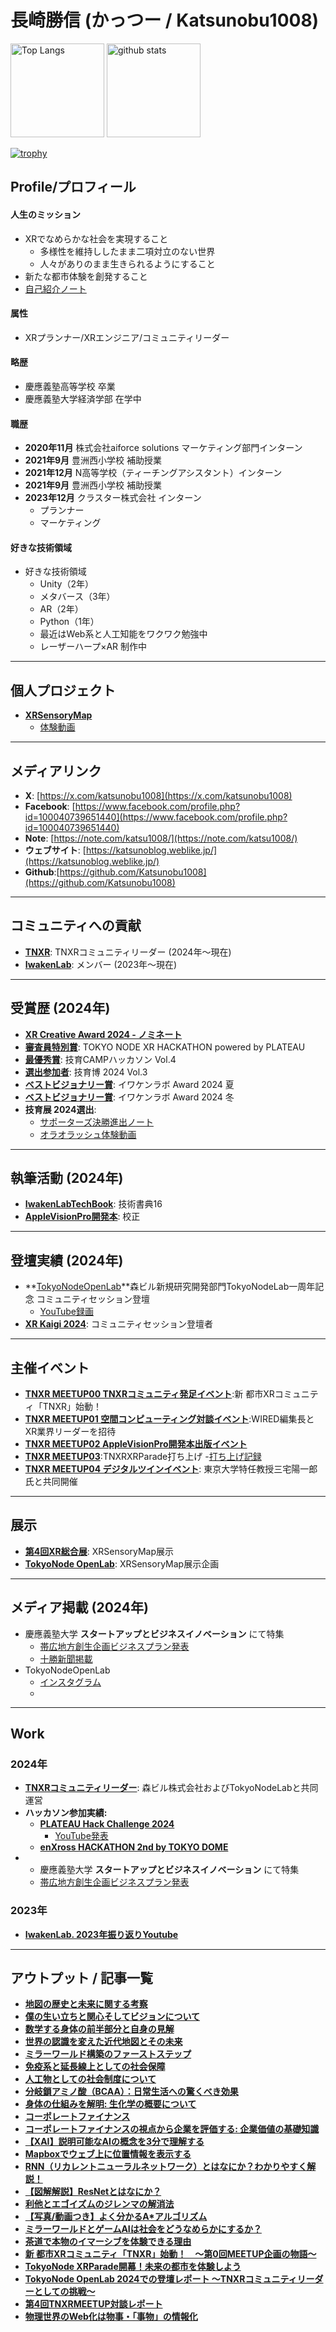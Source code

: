 # 長崎勝信 (かっつー / Katsunobu1008)
<p align="left">
  <img alt="Top Langs" height="150px" src="https://github-readme-stats.vercel.app/api/top-langs/?username=katsunobu1008&layout=compact&count_private=true&show_icons=true&theme=onedark" />
  <img alt="github stats" height="150px" src="https://github-readme-stats.vercel.app/api?username=katsunobu1008&count_private=true&show_icons=true&theme=onedark" />
</p>

[![trophy](https://github-profile-trophy.vercel.app/?username=katsunobu1008&theme=onedark&column=7)](https://github.com/ryo-ma/github-profile-trophy)

## Profile/プロフィール
#### 人生のミッション
- XRでなめらかな社会を実現すること
  - 多様性を維持ししたまま二項対立のない世界
  - 人々がありのまま生きられるようにすること
- 新たな都市体験を創発すること
- [自己紹介ノート](https://note.com/katsu1008/n/n2b6815a7258b?sub_rt=share_pb)

#### 属性
- XRプランナー/XRエンジニア/コミュニティリーダー

#### 略歴
- 慶應義塾高等学校 卒業
- 慶應義塾大学経済学部 在学中

#### 職歴

- **2020年11月** 株式会社aiforce solutions マーケティング部門インターン 
- **2021年9月** 豊洲西小学校 補助授業 
- **2021年12月** N高等学校（ティーチングアシスタント）インターン
- **2021年9月** 豊洲西小学校 補助授業 
- **2023年12月** クラスター株式会社 インターン
    - プランナー
    - マーケティング 


#### 好きな技術領域
- 好きな技術領域
   - Unity（2年）
   - メタバース（3年）
   - AR（2年）
   - Python（1年）
   - 最近はWeb系と人工知能をワクワク勉強中
   - レーザーハープ×AR 制作中
---

## 個人プロジェクト

- **[XRSensoryMap](https://docs.google.com/presentation/d/1Ch2Qfr3xsnzduBASNU8aQItSACGlIVJp/edit?usp=sharing\&ouid=101144161742785445447\&rtpof=true\&sd=true)**
  - [体験動画](https://youtu.be/zWnXZSALM7Y)

---

## メディアリンク

- **X**: [https://x.com/katsunobu1008](https://x.com/katsunobu1008)
- **Facebook**: [https://www.facebook.com/profile.php?id=100040739651440](https://www.facebook.com/profile.php?id=100040739651440)
- **Note**: [https://note.com/katsu1008/](https://note.com/katsu1008/)
- **ウェブサイト**: [https://katsunoblog.weblike.jp/](https://katsunoblog.weblike.jp/)
- **Github**:[https://github.com/Katsunobu1008](https://github.com/Katsunobu1008)

---

## コミュニティへの貢献

- **[TNXR](https://tokyonode.jp/articles/202404-1/index.html)**: TNXRコミュニティリーダー (2024年～現在)
- **[IwakenLab](https://www.iwakenlab.jp/Iwaken-Lab-95875f8ad38f434b9bc473b7ecf14983)**: メンバー (2023年～現在)

---

## 受賞歴 (2024年)

- **[XR Creative Award 2024 - ノミネート](https://xrc.or.jp/award2024/#04077)**
- **[審査員特別賞](https://tokyonode.jp/sp/xrhackathon2023)**: TOKYO NODE XR HACKATHON powered by PLATEAU
- **[最優秀賞](https://x.com/geek_pjt/status/1784514656775848150)**: 技育CAMPハッカソン Vol.4
- **[選出参加者](https://x.com/geek_pjt/status/1809537207746851085)**: 技育博 2024 Vol.3
- **[ベストビジョナリー賞](https://iwakenlab.fanbox.cc/posts/8019982)**: イワケンラボ Award 2024 夏
- **[ベストビジョナリー賞](https://iwakenlab.fanbox.cc/posts/8019982)**: イワケンラボ Award 2024 冬
- **技育展 2024選出**:
  - [サポーターズ決勝進出ノート](https://note.supporterz.jp/n/n7e84e3fc0128)
  - [オラオラッシュ体験動画](https://x.com/katsunobu1008/status/1855507662869590126)

---

## 執筆活動 (2024年)

- **[IwakenLabTechBook](https://techbookfest.org/product/k21MshjJDLEaARDJdPne1d?productVariantID=ncTsE0wpkA0neqP8yREaFj)**: 技術書典16
- **[AppleVisionPro開発本](https://amzn.asia/d/fjh3cwG)**: 校正

---

## 登壇実績 (2024年)

- **[TokyoNodeOpenLab](https://tokyonode.jp/lab/events/openlab2024_talk/index.html)**森ビル新規研究開発部門TokyoNodeLab一周年記念 コミュニティセッション登壇
  - [YouTube録画](https://www.youtube.com/watch?v=NatPfO4lS0U)
- **[XR Kaigi 2024](https://www.xrkaigi.com/event/9316/module/booth/308917/264599)**: コミュニティセッション登壇者

---

## 主催イベント
- **[TNXR MEETUP00 TNXRコミュニティ発足イベント](https://note.com/katsu1008/n/n8493f0110515)**:新 都市XRコミュニティ「TNXR」始動！　
- **[TNXR MEETUP01 空間コンピューティング対談イベント](https://tnxr-meetup-vol1.peatix.com/)**:WIRED編集長とXR業界リーダーを招待
- **[TNXR MEETUP02 AppleVisionPro開発本出版イベント](https://visionos-engineer.connpass.com/event/328395/)**
-  **[TNXR MEETUP03](https://x.com/katsunobu1008/status/1857017709910708635)**:TNXRXRParade打ち上げ
  -[打ち上げ記録](https://x.com/katsunobu1008/status/1856998437033500812)
- **[TNXR MEETUP04 デジタルツインイベント](https://peatix.com/event/4191623/view)**: 東京大学特任教授三宅陽一郎氏と共同開催

---

## 展示

- **[第4回XR総合展](https://www.xr-fair.jp/hub/ja-jp.html)**: XRSensoryMap展示
- **[TokyoNode OpenLab](https://www.tokyonode.jp/lab/events/openlab2024_xr_parade/index.html)**: XRSensoryMap展示企画

---

## メディア掲載 (2024年)

- 慶應義塾大学 **スタートアップとビジネスイノベーション** にて特集
  - [帯広地方創生企画ビジネスプラン発表](https://kachimai.jp/article/index.php?no=592700)
  - [十勝新聞掲載](https://kachimai.jp/article/index.php?no=616507)
- TokyoNodeOpenLab
  - [インスタグラム](https://www.instagram.com/p/C_hdmfdR4kG/)
  - 

---

## Work 

### 2024年
- **[TNXRコミュニティリーダー](https://tokyonode.jp/articles/202404-1/index.html)**: 森ビル株式会社およびTokyoNodeLabと共同運営
- **ハッカソン参加実績:**
  - **[PLATEAU Hack Challenge 2024](https://www.mlit.go.jp/plateau/journal/j063/)**
    - [YouTube発表](https://www.youtube.com/watch?v=rprmEN6A4ZQ)
  - **[enXross HACKATHON 2nd by TOKYO DOME](https://www.tokyo-dome.co.jp/enxross/overview/)**
- - 慶應義塾大学 **スタートアップとビジネスイノベーション** にて特集
  - [帯広地方創生企画ビジネスプラン発表](https://kachimai.jp/article/index.php?no=592700)
### 2023年
- **[IwakenLab. 2023年振り返りYoutube](https://www.youtube.com/watch?v=Smx6ULp_ITI)**
---

## アウトプット / 記事一覧

- **[地図の歴史と未来に関する考察](https://note.com/katsu1008/n/nbe233f17bfec)**
- **[僕の生い立ちと関心そしてビジョンについて](https://note.com/katsu1008/n/n6b2cd805a929)**
- **[数学する身体の前半部分と自身の見解](https://note.com/katsu1008/n/n2bf66e9408fc)**
- **[世界の認識を変えた近代地図とその未来](https://note.com/katsu1008/n/n4fe2e86b7088)**
- **[ミラーワールド構築のファーストステップ](https://note.com/katsu1008/n/nf72df1aa5d47)**
- **[免疫系と延長線上としての社会保障](https://note.com/katsu1008/n/n2cba82df762b)**
- **[人工物としての社会制度について](https://note.com/katsu1008/n/nb05529625e57)**
- **[分岐鎖アミノ酸（BCAA）：日常生活への驚くべき効果](https://note.com/katsu1008/n/n0b941005fd86)**
- **[身体の仕組みを解明: 生化学の概要について](https://note.com/katsu1008/n/n4e6afd03a5ec)**
- **[コーポレートファイナンス](https://note.com/katsu1008/n/n338d3fa8f572)**
- **[コーポレートファイナンスの視点から企業を評価する: 企業価値の基礎知識](https://note.com/katsu1008/n/ncd078458547a)**
- **[【XAI】説明可能なAIの概念を3分で理解する](https://note.com/katsu1008/n/n63d22f07f2b2)**
- **[Mapboxでウェブ上に位置情報を表示する](https://note.com/katsu1008/n/n20f5a89568f4)**
- **[RNN（リカレントニューラルネットワーク）とはなにか？わかりやすく解説！](https://note.com/katsu1008/n/n35e052ad7540)**
- **[【図解解説】ResNetとはなにか？](https://note.com/katsu1008/n/ne7a0a85f0a2f)**
- **[利他とエゴイズムのジレンマの解消法](https://note.com/katsu1008/n/nc67809a55270)**
- **[【写真/動画つき】よく分かるA\*アルゴリズム](https://note.com/katsu1008/n/n0fb1927acd97)**
- **[ミラーワールドとゲームAIは社会をどうなめらかにするか？](https://note.com/katsu1008/n/n64412b1693b6)**
- **[茶道で本物のイマーシブを体験できる理由](https://note.com/katsu1008/n/nd68662ed1913)**
- **[新 都市XRコミュニティ「TNXR」始動！　～第0回MEETUP企画の物語～](https://note.com/katsu1008/n/n8493f0110515)**
- **[TokyoNode XRParade開幕！未来の都市を体験しよう](https://note.com/katsu1008/n/n907034f94d35)**
- **[TokyoNode OpenLab 2024での登壇レポート 〜TNXRコミュニティリーダーとしての挑戦〜](https://note.com/katsu1008/n/n5674d1f25b16)**
- **[第4回TNXRMEETUP対談レポート](https://note.com/katsu1008/n/ned87778053b0)**
- **[物理世界のWeb化は物事・「事物」の情報化](https://note.com/katsu1008/n/nd952917172fd)**

